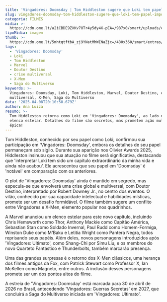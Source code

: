 ```yaml
---
title: 'Vingadores: Doomsday | Tom Hiddleston sugere que Loki tem papel importante'
slug: vingadores-doomsday-tom-hiddleston-sugere-que-loki-tem-papel-importante
categoria: FILMES
midia: >-
  https://cdn.ome.lt/a2iCBDE9ZXKv7OTr4y5dy4X-pEA=/987x0/smart/uploads/conteudo/fotos/02_ZxV9S1H.jpg
tipoMidia: imagem
thumb: >-
  https://cdn.ome.lt/5mhtqtftbA_zj9YNatMhWINaZjc=/480x360/smart/extras/conteudos/01_9IqkD5h.jpg
tags:
  - 'Vingadores: Doomsday'
  - Loki
  - Tom Hiddleston
  - Marvel
  - Doutor Destino
  - crise multiversal
  - X-Men
  - Saga do Multiverso
keywords: >-
  Vingadores: Doomsday, Loki, Tom Hiddleston, Marvel, Doutor Destino, crise
  multiversal, X-Men, Saga do Multiverso
data: '2025-04-08T20:10:50.679Z'
author: Ana Luiza
resumo: >-
  Tom Hiddleston retorna como Loki em 'Vingadores: Doomsday', ao lado de um
  elenco estelar. Detalhes do filme são secretos, mas prometem ação multiversal
  épica!
---
```


Tom Hiddleston, conhecido por seu papel como Loki, confirmou sua participação em 'Vingadores: Doomsday', embora os detalhes de seu papel permaneçam sob sigilo. Durante sua aparição nos Olivier Awards 2025, Hiddleston insinuou que sua atuação no filme será significativa, destacando que 'interpretar Loki tem sido um capítulo extraordinário da minha vida e ainda não acabou'. Ele acrescentou que seu papel em 'Doomsday' é 'notável' em comparação com os anteriores.

O plot de 'Vingadores: Doomsday' ainda é mantido em segredo, mas especula-se que envolverá uma crise global e multiversal, com Doutor Destino, interpretado por Robert Downey Jr., no centro dos eventos. O vilão, conhecido por sua capacidade intelectual e habilidades místicas, promete ser um desafio formidável. O filme também sugere um conflito entre Vingadores e X-Men, elemento popular nos quadrinhos.

A Marvel anunciou um elenco estelar para este novo capítulo, incluindo Chris Hemsworth como Thor, Anthony Mackie como Capitão América, Sebastian Stan como Soldado Invernal, Paul Rudd como Homem-Formiga, Winston Duke como M'Baku e Letitia Wright como Pantera Negra, todos reprisando seus papéis. Além deles, novos personagens introduzidos após 'Vingadores: Ultimato', como Shang-Chi por Simu Liu, e os membros do novo Quarteto Fantástico e Thunderbolts, também marcarão presença.

Uma das grandes surpresas é o retorno dos X-Men clássicos, uma herança dos filmes antigos da Fox, com Patrick Stewart como Professor X, Ian McKellen como Magneto, entre outros. A inclusão desses personagens promete ser um dos pontos altos do filme.

A estreia de 'Vingadores: Doomsday' está marcada para 30 de abril de 2026 no Brasil, antecedendo 'Vingadores: Guerras Secretas' em 2027, que concluirá a Saga do Multiverso iniciada em 'Vingadores: Ultimato'.
